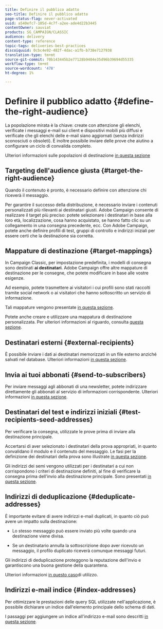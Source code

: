 ```yaml
---
title: Definire il pubblico adatto
seo-title: Definire il pubblico adatto
page-status-flag: never-activated
uuid: a540efc7-105d-4c7f-a2ee-ade4d22b3445
contentOwner: sauviat
products: SG_CAMPAIGN/CLASSIC
audience: delivery
content-type: reference
topic-tags: deliveries-best-practices
discoiquuid: 0cbc4e92-482f-4dac-a1fb-b738e7127938
translation-type: tm+mt
source-git-commit: 70b143445b2e77128b9404e35d96b39694d55335
workflow-type: tm+mt
source-wordcount: '478'
ht-degree: 1%

---
```



# Definire il pubblico adatto {#define-the-right-audience}

La popolazione mirata è la chiave: create con attenzione gli elenchi, verificate i messaggi e-mail sui client e dispositivi mobili più diffusi e verificate che gli elenchi delle e-mail siano aggiornati (senza indirizzi sconosciuti o obsoleti). È inoltre possibile inviare delle prove che aiutino a configurare un ciclo di convalida completo.

Ulteriori informazioni sulle popolazioni di destinazione [in questa sezione](../../delivery/using/steps-defining-the-target-population.md)

## Targeting dell&#39;audience giusta {#target-the-right-audience}

Quando il contenuto è pronto, è necessario definire con attenzione chi riceverà il messaggio.

Per garantire il successo della distribuzione, è necessario inviare i contenuti personalizzati più rilevanti ai destinatari giusti.  Adobe Campaign consente di realizzare il target più preciso: potete selezionare i destinatari in base alla loro età, localizzazione, cosa hanno acquistato, se hanno fatto clic su un collegamento in una consegna precedente, ecc. Con  Adobe Campaign, potete anche definire profili di test, gruppi di controllo e indirizzi iniziali per essere certi che la destinazione sia corretta.

## Mappature di destinazione {#target-mappings}

In Campaign Classic, per impostazione predefinita, i modelli di consegna sono destinati **ai destinatari**.  Adobe Campaign offre altre mappature di destinazione per le consegne, che potete modificare in base alle vostre esigenze.

Ad esempio, potete trasmettere ai visitatori i cui profili sono stati raccolti tramite social network o ai visitatori che hanno sottoscritto un servizio di informazione.

Tali mappature vengono presentate [in questa sezione](../../delivery/using/selecting-a-target-mapping.md).

Potete anche creare e utilizzare una mappatura di destinazione personalizzata. Per ulteriori informazioni al riguardo, consulta [questa sezione](../../configuration/using/target-mapping.md).

## Destinatari esterni {#external-recipients}

È possibile inviare i dati ai destinatari memorizzati in un file esterno anziché salvati nel database. Ulteriori informazioni [in questa sezione](../../delivery/using/steps-defining-the-target-population.md#selecting-external-recipients).

## Invia ai tuoi abbonati {#send-to-subscribers}

Per inviare messaggi agli abbonati di una newsletter, potete indirizzare direttamente gli abbonati al servizio di informazioni corrispondente. Ulteriori informazioni [in questa sezione](../../delivery/using/managing-subscriptions.md#delivering-to-the-subscribers-of-a-service).


## Destinatari del test e indirizzi iniziali {#test-recipients-seed-addresses}

Per verificare la consegna, utilizzate le prove prima di inviare alla destinazione principale.

Accertarsi di aver selezionato i destinatari della prova appropriati, in quanto convalidano il modulo e il contenuto del messaggio. Le fasi per la definizione dei destinatari della prova sono illustrate [in questa sezione](../../delivery/using/steps-defining-the-target-population.md#selecting-the-proof-target).

Gli indirizzi dei semi vengono utilizzati per i destinatari a cui non corrispondono i criteri di destinazione definiti, al fine di verificare la consegna prima dell&#39;invio alla destinazione principale. Sono presentati [in questa sezione](../../delivery/using/about-seed-addresses.md).

## Indirizzi di deduplicazione {#deduplicate-addresses}

È importante evitare di avere indirizzi e-mail duplicati, in quanto ciò può avere un impatto sulla destinazione:

* Lo stesso messaggio può essere inviato più volte quando una destinazione viene divisa.

* Se un destinatario annulla la sottoscrizione dopo aver ricevuto un messaggio, il profilo duplicato riceverà comunque messaggi futuri.

Gli indirizzi di deduplicazione proteggono la reputazione dell&#39;invio e garantiscono una buona gestione della quarantena.

Ulteriori informazioni [in questo caso](../../workflow/using/deduplication.md#example--identify-the-duplicates-before-a-delivery)di utilizzo.

## Indirizzi e-mail indice {#index-addresses}

Per ottimizzare le prestazioni delle query SQL utilizzate nell&#39;applicazione, è possibile dichiarare un indice dall&#39;elemento principale dello schema di dati.

I passaggi per aggiungere un indice all&#39;indirizzo e-mail sono descritti [in questa sezione](../../configuration/using/database-mapping.md#indexed-fields).
